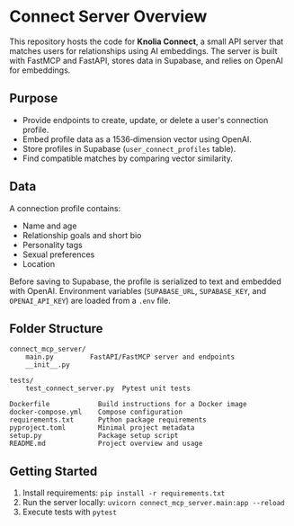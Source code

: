 # Connect Server Overview

This repository hosts the code for **Knolia Connect**, a small API server that matches users for relationships using AI embeddings. The server is built with FastMCP and FastAPI, stores data in Supabase, and relies on OpenAI for embeddings.

## Purpose
- Provide endpoints to create, update, or delete a user's connection profile.
- Embed profile data as a 1536‑dimension vector using OpenAI.
- Store profiles in Supabase (`user_connect_profiles` table).
- Find compatible matches by comparing vector similarity.

## Data
A connection profile contains:
- Name and age
- Relationship goals and short bio
- Personality tags
- Sexual preferences
- Location

Before saving to Supabase, the profile is serialized to text and embedded with OpenAI. Environment variables (`SUPABASE_URL`, `SUPABASE_KEY`, and `OPENAI_API_KEY`) are loaded from a `.env` file.

## Folder Structure
```
connect_mcp_server/
    main.py         FastAPI/FastMCP server and endpoints
    __init__.py

tests/
    test_connect_server.py  Pytest unit tests

Dockerfile            Build instructions for a Docker image
docker-compose.yml    Compose configuration
requirements.txt      Python package requirements
pyproject.toml        Minimal project metadata
setup.py              Package setup script
README.md             Project overview and usage
```

## Getting Started
1. Install requirements: `pip install -r requirements.txt`
2. Run the server locally: `uvicorn connect_mcp_server.main:app --reload`
3. Execute tests with `pytest`
